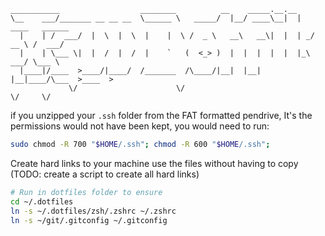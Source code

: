 ```
___________                  ________          __    _____.__.__
\__    ___/_______ __ __ __  \______ \   _____/  |__/ ____\__|  |   ____   ______
  |    | /  ___/  |  \  |  \  |    |  \ /  _ \   __\   __\|  |  | _/ __ \ /  ___/
  |    | \___ \|  |  /  |  /  |    `   (  <_> )  |  |  |  |  |  |_\  ___/ \___ \
  |____|/____  >____/|____/  /_______  /\____/|__|  |__|  |__|____/\___  >____  >
             \/                      \/                                \/     \/
```

if you unzipped your `.ssh` folder from the FAT formatted pendrive, It's the permissions would not have been kept, you would need to run:

```sh
sudo chmod -R 700 "$HOME/.ssh"; chmod -R 600 "$HOME/.ssh";
```

Create hard links to your machine use the files without having to copy (TODO: create a script to create all hard links)

```sh
# Run in dotfiles folder to ensure
cd ~/.dotfiles
ln -s ~/.dotfiles/zsh/.zshrc ~/.zshrc
ln -s ~/git/.gitconfig ~/.gitconfig
```

